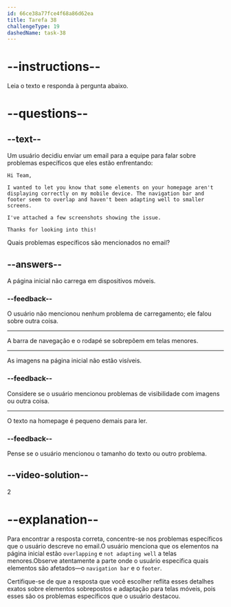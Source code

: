 ```yaml
---
id: 66ce38a77fce4f68a86d62ea
title: Tarefa 38
challengeType: 19
dashedName: task-38
---
```


<!-- READING -->

# --instructions--

Leia o texto e responda à pergunta abaixo.

# --questions--

## --text--

Um usuário decidiu enviar um email para a equipe para falar sobre problemas específicos que eles estão enfrentando:

`Hi Team,`

`I wanted to let you know that some elements on your homepage aren't displaying correctly on my mobile device. The navigation bar and footer seem to overlap and haven't been adapting well to smaller screens.`

`I've attached a few screenshots showing the issue.`

`Thanks for looking into this!`

Quais problemas específicos são mencionados no email?

## --answers--

A página inicial não carrega em dispositivos móveis.

### --feedback--

O usuário não mencionou nenhum problema de carregamento; ele falou sobre outra coisa.

---

A barra de navegação e o rodapé se sobrepõem em telas menores.

---

As imagens na página inicial não estão visíveis.

### --feedback--

Considere se o usuário mencionou problemas de visibilidade com imagens ou outra coisa.

---

O texto na homepage é pequeno demais para ler.

### --feedback--

Pense se o usuário mencionou o tamanho do texto ou outro problema.
  
## --video-solution--

2

# --explanation--

Para encontrar a resposta correta, concentre-se nos problemas específicos que o usuário descreve no email.O usuário menciona que os elementos na página inicial estão `overlapping` e `not adapting well` a telas menores.Observe atentamente a parte onde o usuário especifica quais elementos são afetados—o `navigation bar` e o `footer`. 

Certifique-se de que a resposta que você escolher reflita esses detalhes exatos sobre elementos sobrepostos e adaptação para telas móveis, pois esses são os problemas específicos que o usuário destacou.
